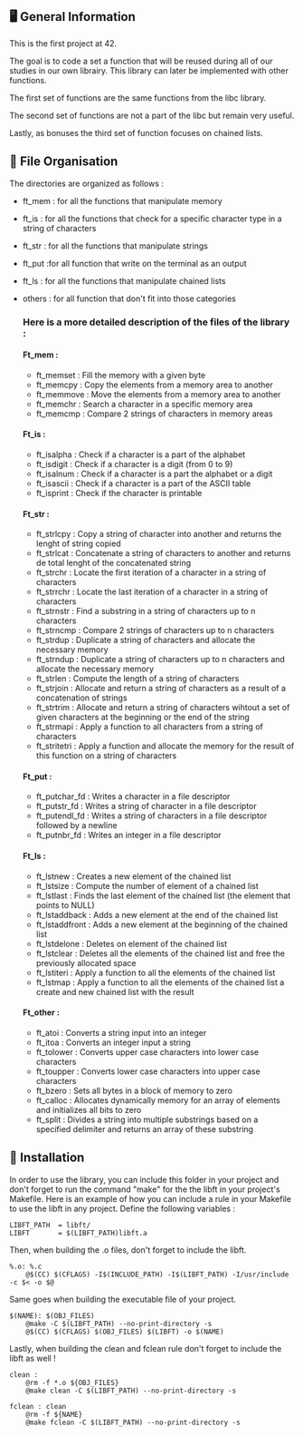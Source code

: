 ## :desktop_computer: General Information

This is the first project at 42.

The goal is to code a set a function that will be reused during all of our studies in our own librairy. This library can later be implemented with other functions.

The first set of functions are the same functions from the libc library. 

The second set of functions are not a part of the libc but remain very useful.

Lastly, as bonuses the third set of function focuses on chained lists. 

## :pushpin: File Organisation

The directories are organized as follows : 
- ft_mem : for all the functions that manipulate memory
- ft_is : for all the functions that check for a specific character type in a string of characters
- ft_str : for all the functions that manipulate strings
- ft_put :for all function that write on the terminal as an output
- ft_ls : for all the functions that manipulate chained lists
- others : for all function that don't fit into those categories

  ### Here is a more detailed description of the files of the library :

  #### Ft_mem :
  - ft_memset : Fill the memory with a given byte
  - ft_memcpy : Copy the elements from a memory area to another
  - ft_memmove : Move the elements from a memory area to another
  - ft_memchr : Search a character in a specific memory area
  - ft_memcmp : Compare 2 strings of characters in memory areas

  #### Ft_is :
  - ft_isalpha : Check if a character is a part of the alphabet
  - ft_isdigit : Check if a character is a digit (from 0 to 9)
  - ft_isalnum : Check if a character is a part the alphabet or a digit
  - ft_isascii : Check if a character is a part of the ASCII table
  - ft_isprint : Check if the character is printable
   
   #### Ft_str :
  - ft_strlcpy : Copy a string of character into another and returns the lenght of string copied
  - ft_strlcat : Concatenate a string of characters to another and returns de total lenght of the concatenated string
  - ft_strchr : Locate the first iteration of a character in a string of characters
  - ft_strrchr : Locate the last iteration of a character in a string of characters
  - ft_strnstr : Find a substring in a string of characters up to n characters
  - ft_strncmp : Compare 2 strings of characters up to n characters
  - ft_strdup : Duplicate a string of characters and allocate the necessary memory
  - ft_strndup : Duplicate a string of characters up to n characters and allocate the necessary memory
  - ft_strlen : Compute the length of a string of characters
  - ft_strjoin : Allocate and return a string of characters as a result of a concatenation of strings
  - ft_strtrim : Allocate and return a string of characters wihtout a set of given characters at the beginning or the end of the string
  - ft_strmapi : Apply a function to all characters from a string of characters
  - ft_stritetri : Apply a function and allocate the memory for the result of this function on a string of characters

  #### Ft_put :
  - ft_putchar_fd : Writes a character in a file descriptor
  - ft_putstr_fd : Writes a string of character in a file descriptor
  - ft_putendl_fd : Writes a string of characters in a file descriptor followed by a newline
  - ft_putnbr_fd : Writes an integer in a file descriptor
 
  #### Ft_ls :
  - ft_lstnew : Creates a new element of the chained list
  - ft_lstsize : Compute the number of element of a chained list
  - ft_lstlast : Finds the last element of the chained list (the element that points to NULL)
  - ft_lstaddback : Adds a new element at the end of the chained list
  - ft_lstaddfront : Adds a new element at the beginning of the chained list
  - ft_lstdelone : Deletes on element of the chained list
  - ft_lstclear : Deletes all the elements of the chained list and free the previously allocated space
  - ft_lstiteri : Apply a function to all the elements of the chained list
  - ft_lstmap : Apply a function to all the elements of the chained list a create and new chained list with the result
 
  #### Ft_other :
  - ft_atoi : Converts a string input into an integer
  - ft_itoa : Converts an integer input a string
  - ft_tolower : Converts upper case characters into lower case characters
  - ft_toupper : Converts lower case characters into upper case characters
  - ft_bzero : Sets all bytes in a block of memory to zero
  - ft_calloc : Allocates dynamically memory for an array of elements and initializes all bits to zero
  - ft_split : Divides a string into multiple substrings based on a specified delimiter and returns an array of these substring

## :open_file_folder: Installation 

In order to use the library, you can include this folder in your project and don't forget to run the command "make"
for the the libft in your project's Makefile.
Here is an example of how you can include a rule in your Makefile to use the libft in any project. 
Define the following variables :
```
LIBFT_PATH	= libft/
LIBFT		= $(LIBFT_PATH)libft.a
```
Then, when building the .o files, don't forget to include the libft.
```
%.o: %.c
	@$(CC) $(CFLAGS) -I$(INCLUDE_PATH) -I$(LIBFT_PATH) -I/usr/include -c $< -o $@
```
Same goes when building the executable file of your project.
```
$(NAME): $(OBJ_FILES)
	@make -C $(LIBFT_PATH) --no-print-directory -s
	@$(CC) $(CFLAGS) $(OBJ_FILES) $(LIBFT) -o $(NAME)
```
Lastly, when building the clean and fclean rule don't forget to include the libft as well !
```
clean :
	@rm -f *.o ${OBJ_FILES}
	@make clean -C $(LIBFT_PATH) --no-print-directory -s

fclean : clean
	@rm -f ${NAME}
	@make fclean -C $(LIBFT_PATH) --no-print-directory -s
```
